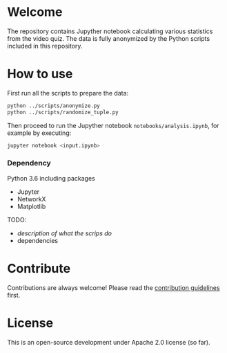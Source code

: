 # Welcome

The repository contains Jupyther notebook calculating various statistics from the video quiz. The data is fully anonymized by the Python scripts included in this repository.

# How to use

First run all the scripts to prepare the data:
```bash
python ../scripts/anonymize.py
python ../scripts/randomize_tuple.py
```
Then proceed to run the Jupyther notebook ```notebooks/analysis.ipynb```, 
for example by executing:
```bash
jupyter notebook <input.ipynb>
```

### Dependency

Python 3.6 including packages
- Jupyter
- NetworkX
- Matplotlib

TODO:
- _description of what the scrips do_
- dependencies

# Contribute

Contributions are always welcome!
Please read the [contribution guidelines](contributing.md) first.

# License

This is an open-source development under Apache 2.0 license (so far).

